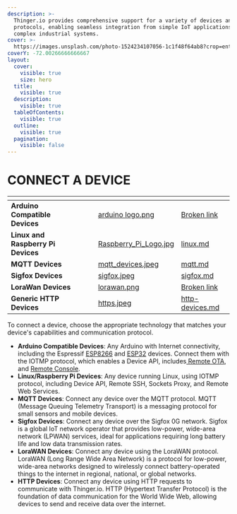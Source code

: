 ```yaml
---
description: >-
  Thinger.io provides comprehensive support for a variety of devices and
  protocols, enabling seamless integration from simple IoT applications to
  complex industrial systems.
cover: >-
  https://images.unsplash.com/photo-1524234107056-1c1f48f64ab8?crop=entropy&cs=srgb&fm=jpg&ixid=M3wxOTcwMjR8MHwxfHNlYXJjaHw0fHxlc3A4MjY2fGVufDB8fHx8MTcxNzQ5NzI5MXww&ixlib=rb-4.0.3&q=85
coverY: -72.00266666666667
layout:
  cover:
    visible: true
    size: hero
  title:
    visible: true
  description:
    visible: true
  tableOfContents:
    visible: true
  outline:
    visible: true
  pagination:
    visible: false
---
```


# CONNECT A DEVICE

<table data-view="cards"><thead><tr><th></th><th></th><th></th><th data-hidden data-card-cover data-type="files"></th><th data-hidden data-card-target data-type="content-ref"></th></tr></thead><tbody><tr><td><strong>Arduino Compatible Devices</strong></td><td></td><td></td><td><a href=".gitbook/assets/arduino logo.png">arduino logo.png</a></td><td><a href="broken-reference">Broken link</a></td></tr><tr><td><strong>Linux and Raspberry Pi Devices</strong></td><td></td><td></td><td><a href=".gitbook/assets/Raspberry_Pi_Logo.jpg">Raspberry_Pi_Logo.jpg</a></td><td><a href="linux.md">linux.md</a></td></tr><tr><td><strong>MQTT Devices</strong></td><td></td><td></td><td><a href=".gitbook/assets/mqtt_devices.jpeg">mqtt_devices.jpeg</a></td><td><a href="mqtt.md">mqtt.md</a></td></tr><tr><td><strong>Sigfox Devices</strong></td><td></td><td></td><td><a href=".gitbook/assets/sigfox.jpeg">sigfox.jpeg</a></td><td><a href="lpwan/sigfox.md">sigfox.md</a></td></tr><tr><td><strong>LoraWan Devices</strong></td><td></td><td></td><td><a href=".gitbook/assets/lorawan.png">lorawan.png</a></td><td><a href="broken-reference">Broken link</a></td></tr><tr><td><strong>Generic HTTP Devices</strong></td><td></td><td></td><td><a href=".gitbook/assets/https.jpeg">https.jpeg</a></td><td><a href="http-devices.md">http-devices.md</a></td></tr></tbody></table>

To connect a device, choose the appropriate technology that matches your device's capabilities and communication protocol.

* **Arduino Compatible Devices**: Any Arduino with Internet connectivity, including the Espressif [ESP8266](arduino/espressif-esp8266.md) and [ESP32](arduino/espressif-esp32.md) devices. Connect them with the IOTMP protocol, which enables a Device API, includes[ Remote OTA](ota.md), and [Remote Console](remote-console.md).
* **Linux/Raspberry Pi Devices**: Any device running Linux, using IOTMP protocol, including Device API, Remote SSH, Sockets Proxy, and Remote Web Services.
* **MQTT Devices**: Connect any device over the MQTT protocol. MQTT (Message Queuing Telemetry Transport) is a messaging protocol for small sensors and mobile devices.
* **Sigfox Devices**: Connect any device over the Sigfox 0G network. Sigfox is a global IoT network operator that provides low-power, wide-area network (LPWAN) services, ideal for applications requiring long battery life and low data transmission rates.
* **LoraWAN Devices**: Connect any device using the LoraWAN protocol. LoraWAN (Long Range Wide Area Network) is a protocol for low-power, wide-area networks designed to wirelessly connect battery-operated things to the internet in regional, national, or global networks.
* **HTTP Devices**: Connect any device using HTTP requests to communicate with Thinger.io. HTTP (Hypertext Transfer Protocol) is the foundation of data communication for the World Wide Web, allowing devices to send and receive data over the internet.

